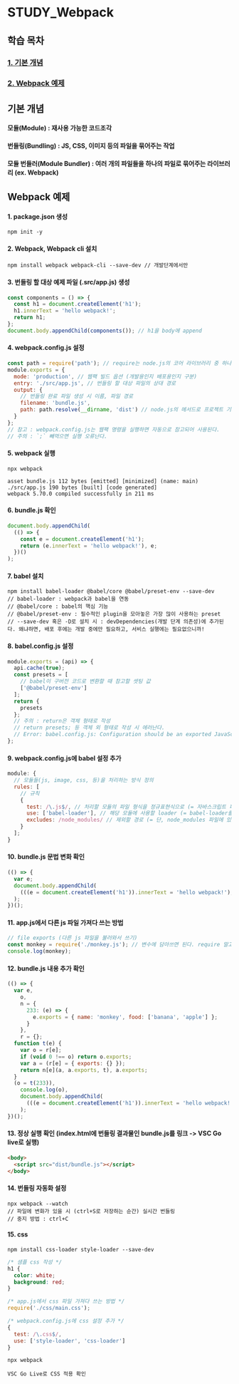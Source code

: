 # STUDY_Webpack

## 학습 목차

### [1. 기본 개념](#기본-개념)

### [2. Webpack 예제](#Webpack-예제)

## 기본 개념

#### 모듈(Module) : 재사용 가능한 코드조각

#### 번들링(Bundling) : JS, CSS, 이미지 등의 파일을 묶어주는 작업

#### 모듈 번들러(Module Bundler) : 여러 개의 파일들을 하나의 파일로 묶어주는 라이브러리 (ex. **Webpack**)

## Webpack 예제

#### 1. package.json 생성

```
npm init -y
```

#### 2. Webpack, Webpack cli 설치

```
npm install webpack webpack-cli --save-dev // 개발단계에서만
```

#### 3. 번들링 할 대상 예제 파일 (.src/app.js) 생성

```jsx
const components = () => {
  const h1 = document.createElement('h1');
  h1.innerText = 'hello webpack!';
  return h1;
};
document.body.appendChild(components()); // h1을 body에 append
```

#### 4. webpack.config.js 설정

```jsx
const path = require('path'); // require는 node.js의 코어 라이브러리 중 하나로 경로를 사용할 수 있게한다.
module.exports = {
  mode: 'production', // 웹팩 빌드 옵션 (개발용인지 배포용인지 구분)
  entry: './src/app.js', // 번들링 할 대상 파일의 상대 경로
  output: {
    // 번들링 완료 파일 생성 시 이름, 파일 경로
    filename: 'bundle.js',
    path: path.resolve(__dirname, 'dist') // node.js의 메서드로 프로젝트 기본 경로와, 경로로 지정할 폴더 이름을 지정해서 경로를 생성
  }
};
// 참고 : webpack.config.js는 웹팩 명령을 실행하면 자동으로 참고되어 사용된다.
// 주의 : `;` 빼먹으면 실행 오류난다.
```

#### 5. webpack 실행

```
npx webpack
```

```
asset bundle.js 112 bytes [emitted] [minimized] (name: main)
./src/app.js 190 bytes [built] [code generated]
webpack 5.70.0 compiled successfully in 211 ms
```

#### 6. bundle.js 확인

```jsx
document.body.appendChild(
  (() => {
    const e = document.createElement('h1');
    return (e.innerText = 'hello webpack!'), e;
  })()
);
```

#### 7. babel 설치

```
npm install babel-loader @babel/core @babel/preset-env --save-dev
// babel-loader : webpack과 babel을 연동
// @babel/core : babel의 핵심 기능
// @babel/preset-env : 필수적인 plugin을 모아놓은 가장 많이 사용하는 preset
// --save-dev 혹은 -D로 설치 시 : devDependencies(개발 단계 의존성)에 추가된다. 왜냐하면, 배포 후에는 개발 중에만 필요하고, 서비스 실행에는 필요없으니까!

```

#### 8. babel.config.js 설정

```jsx
module.exports = (api) => {
  api.cache(true);
  const presets = [
    // babel이 구버전 코드로 변환할 때 참고할 셋팅 값
    ['@babel/preset-env']
  ];
  return {
    presets
  };
  // 주의 : return은 객체 형태로 작성
  // return presets; 등 객체 외 형태로 작성 시 에러난다.
  // Error: babel.config.js: Configuration should be an exported JavaScript object.
};
```

#### 9. webpack.config.js에 babel 설정 추가

```jsx
module: {
  // 모듈들(js, image, css, 등)을 처리하는 방식 정의
  rules: [
    // 규칙
    {
      test: /\.js$/, // 처리할 모듈의 파일 형식을 정규표현식으로 (= 자바스크립트 파일이 있다면)
      use: ['babel-loader'], // 해당 모듈에 사용할 loader (= babel-loader를 사용해라)
      excludes: /node_modules/ // 제외할 경로 (= 단, node_modules 파일에 있는 자바스크립트 파일은 제외해라)
    }
  ];
}
```

#### 10. bundle.js 문법 변화 확인

```jsx
(() => {
  var e;
  document.body.appendChild(
    (((e = document.createElement('h1')).innerText = 'hello webpack!'), e)
  );
})();
```

#### 11. app.js에서 다른 js 파일 가져다 쓰는 방법

```jsx
// file exports (다른 js 파일을 불러와서 쓰기)
const monkey = require('./monkey.js'); // 변수에 담아쓰면 된다. require 말고 import 방식으로도 가능하다.
console.log(monkey);
```

#### 12. bundle.js 내용 추가 확인

```jsx
(() => {
  var e,
    o,
    n = {
      233: (e) => {
        e.exports = { name: 'monkey', food: ['banana', 'apple'] };
      }
    },
    r = {};
  function t(e) {
    var o = r[e];
    if (void 0 !== o) return o.exports;
    var a = (r[e] = { exports: {} });
    return n[e](a, a.exports, t), a.exports;
  }
  (o = t(233)),
    console.log(o),
    document.body.appendChild(
      (((e = document.createElement('h1')).innerText = 'hello webpack!'), e)
    );
})();
```

#### 13. 정상 실행 확인 (index.html에 번들링 결과물인 bundle.js를 링크 -> VSC Go live로 실행)

```html
<body>
  <script src="dist/bundle.js"></script>
</body>
```

#### 14. 번들링 자동화 설정

```
npx webpack --watch
// 파일에 변화가 있을 시 (ctrl+S로 저장하는 순간) 실시간 번들링
// 중지 방법 : ctrl+C
```

#### 15. css

```
npm install css-loader style-loader --save-dev
```

```css
/* 샘플 css 작성 */
h1 {
  color: white;
  background: red;
}
```

```jsx
/* app.js에서 css 파일 가져다 쓰는 방법 */
require('./css/main.css');
```

```jsx
/* webpack.config.js에 css 설정 추가 */
{
  test: /\.css$/,
  use: ['style-loader', 'css-loader']
}
```

```
npx webpack
```

```
VSC Go Live로 CSS 적용 확인
```
